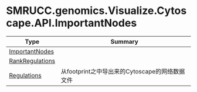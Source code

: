﻿
# SMRUCC.genomics.Visualize.Cytoscape.API.ImportantNodes

|Type|Summary|
|----|-------|
|[ImportantNodes](./ImportantNodes.md)||
|[RankRegulations](./RankRegulations.md)||
|[Regulations](./Regulations.md)|从footprint之中导出来的Cytoscape的网络数据文件|

